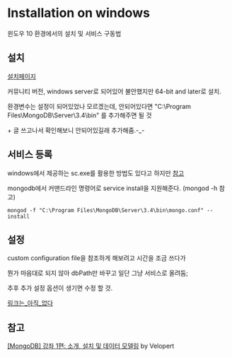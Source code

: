 # Installation on windows
윈도우 10 환경에서의 설치 및 서비스 구동법


## 설치

[설치페이지](https://www.mongodb.com/download-center)

커뮤니티 버전, windows server로 되어있어 불안했지만 64-bit and later로 설치.

환경변수는 설정이 되어있었나 모르겠는데, 안되어있다면 "C:\Program Files\MongoDB\Server\3.4\bin\" 를 추가해주면 될 것

\+ 글 쓰고나서 확인해보니 안되어있길래 추가해줌.-_-



## 서비스 등록
windows에서 제공하는 sc.exe를 활용한 방법도 있다고 하지만 [참고](http://joont.tistory.com/44)

mongodb에서 커맨드라인 명령어로 service install을 지원해준다. (mongod -h 참고)

    mongod -f "C:\Program Files\MongoDB\Server\3.4\bin\mongo.conf" --install



## 설정
custom configuration file을 참조하게 해보려고 시간을 조금 쓰다가

뭔가 마음대로 되지 않아 dbPath만 바꾸고 일단 그냥 서비스로 올려둠;

추후 추가 설정 옵션이 생기면 수정 할 것.

[링크는_아직_없다]()



## 참고
[[MongoDB] 강좌 1편: 소개, 설치 및 데이터 모델링](https://velopert.com/436) by Velopert
